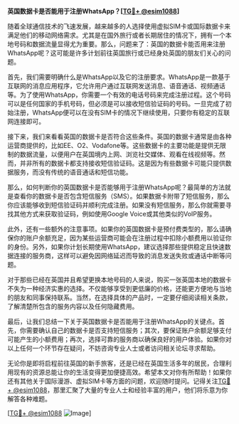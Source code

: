**英国数据卡是否能用于注册WhatsApp？[[TG💪+ @esim1088](https://t.me/s/esim1088)]**

随着全球通信技术的飞速发展，越来越多的人选择使用虚拟SIM卡或国际数据卡来满足他们的移动网络需求。尤其是在国外旅行或者长期居住的情况下，拥有一个本地号码和数据流量显得尤为重要。那么，问题来了：英国的数据卡能否用来注册WhatsApp呢？这可能是许多计划前往英国旅行或已经身处英国的朋友们关心的问题。

首先，我们需要明确什么是WhatsApp以及它的注册要求。WhatsApp是一款基于互联网的消息应用程序，它允许用户通过互联网发送消息、语音通话、视频通话等。为了使用WhatsApp，你需要一个有效的电话号码来完成注册过程。这个号码可以是任何国家的手机号码，但必须是可以接收短信验证码的号码。一旦完成了初始注册，WhatsApp便可以在没有SIM卡的情况下继续使用，只要你有稳定的互联网连接即可。

接下来，我们来看看英国的数据卡是否符合这些条件。英国的数据卡通常是由各种运营商提供的，比如EE、O2、Vodafone等。这些数据卡的主要功能是提供无限制的数据流量，以便用户在英国境内上网、浏览社交媒体、观看在线视频等。然而，并非所有的数据卡都支持接收短信验证码。这是因为有些数据卡可能只提供数据服务，而没有传统的语音通话和短信功能。

那么，如何判断你的英国数据卡是否能够用于注册WhatsApp呢？最简单的方法就是查看你的数据卡是否包含短信服务（SMS）。如果数据卡附带了短信服务，那么你应该能够收到短信验证码并顺利完成注册。如果没有短信服务，那么你就需要寻找其他方式来获取验证码，例如使用Google Voice或其他类似的VoIP服务。

此外，还有一些额外的注意事项。如果你的英国数据卡是预付费类型的，那么请确保你的账户余额充足，因为某些运营商可能会在注册过程中扣除小额费用以验证你的身份。另外，如果你计划长期使用WhatsApp，建议选择那些提供稳定且快速数据连接的服务商，这样可以避免因网络延迟而导致的消息发送失败或通话中断等问题。

对于那些已经在英国并且希望更换本地号码的人来说，购买一张英国本地的数据卡不失为一种经济实惠的选择。不仅能够享受到更低廉的价格，还能更方便地与当地的朋友和同事保持联系。当然，在选择具体的产品时，一定要仔细阅读相关条款，了解清楚所包含的服务内容以及任何隐藏费用。

最后，让我们总结一下关于英国数据卡是否能用于注册WhatsApp的关键点。首先，你需要确认自己的数据卡是否支持短信服务；其次，要保证账户余额足够支付可能产生的小额费用；再次，选择可靠的服务商以确保良好的用户体验。如果你对以上任何一个环节存在疑问，不妨咨询专业人士或者访问相关论坛寻求帮助。

无论你是即将启程前往英国的新手旅客，还是已经在英国生活多年的居民，合理利用现有的资源总能让你的生活变得更加便捷高效。希望本文对你有所帮助！如果你还有其他关于国际漫游、虚拟SIM卡等方面的问题，欢迎随时提问。记得关注[TG💪+ @esim1088](https://t.me/s/esim1088)，那里汇聚了大量的专业人士和经验丰富的用户，他们将乐意为你解答各种难题。

[[TG💪+ @esim1088](https://t.me/s/esim1088) ![Image](https://i.postimg.cc/4NQfJmqS/Snipaste-2025-05-13-00-14-12.png)]